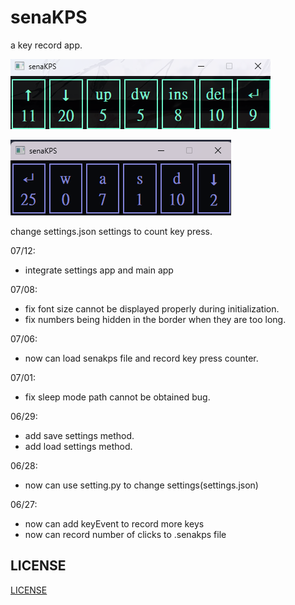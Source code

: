 # senaKPS

a key record app.

![cover](img/cover2.png)

![cover](img/cover.png)

change settings.json settings to count key press.

07/12:
* integrate settings app and main app

07/08:
* fix font size cannot be displayed properly during initialization.
* fix numbers being hidden in the border when they are too long.

07/06:
* now can load senakps file and record key press counter.

07/01:
* fix sleep mode path cannot be obtained bug.

06/29:
* add save settings method.
* add load settings method.

06/28:
* now can use setting.py to change settings(settings.json)

06/27:
* now can add keyEvent to record more keys
* now can record number of clicks to .senakps file

## LICENSE
[LICENSE](https://github.com/peter910820/senaKPS/blob/main/LICENSE)